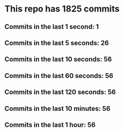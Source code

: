# This repo has 1825 commits

## Commits in the last 1 second: 1
## Commits in the last 5 seconds: 26
## Commits in the last 10 seconds: 56
## Commits in the last 60 seconds: 56
## Commits in the last 120 seconds: 56
## Commits in the last 10 minutes: 56
## Commits in the last 1 hour: 56
